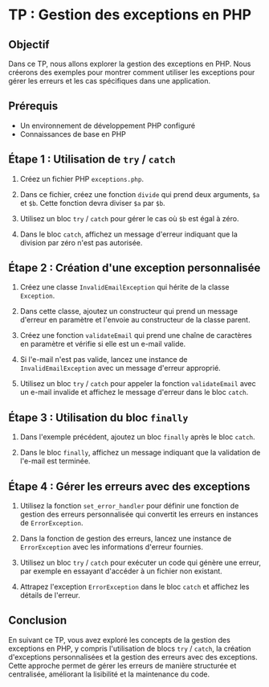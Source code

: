 # TP : Gestion des exceptions en PHP

## Objectif

Dans ce TP, nous allons explorer la gestion des exceptions en PHP. Nous créerons des exemples pour montrer comment utiliser les exceptions pour gérer les erreurs et les cas spécifiques dans une application.

## Prérequis

- Un environnement de développement PHP configuré
- Connaissances de base en PHP

## Étape 1 : Utilisation de `try` / `catch`

1. Créez un fichier PHP `exceptions.php`.

2. Dans ce fichier, créez une fonction `divide` qui prend deux arguments, `$a` et `$b`. Cette fonction devra diviser `$a` par `$b`.

3. Utilisez un bloc `try` / `catch` pour gérer le cas où `$b` est égal à zéro.

4. Dans le bloc `catch`, affichez un message d'erreur indiquant que la division par zéro n'est pas autorisée.

## Étape 2 : Création d'une exception personnalisée

1. Créez une classe `InvalidEmailException` qui hérite de la classe `Exception`.

2. Dans cette classe, ajoutez un constructeur qui prend un message d'erreur en paramètre et l'envoie au constructeur de la classe parent.

3. Créez une fonction `validateEmail` qui prend une chaîne de caractères en paramètre et vérifie si elle est un e-mail valide.

4. Si l'e-mail n'est pas valide, lancez une instance de `InvalidEmailException` avec un message d'erreur approprié.

5. Utilisez un bloc `try` / `catch` pour appeler la fonction `validateEmail` avec un e-mail invalide et affichez le message d'erreur dans le bloc `catch`.

## Étape 3 : Utilisation du bloc `finally`

1. Dans l'exemple précédent, ajoutez un bloc `finally` après le bloc `catch`.

2. Dans le bloc `finally`, affichez un message indiquant que la validation de l'e-mail est terminée.

## Étape 4 : Gérer les erreurs avec des exceptions

1. Utilisez la fonction `set_error_handler` pour définir une fonction de gestion des erreurs personnalisée qui convertit les erreurs en instances de `ErrorException`.

2. Dans la fonction de gestion des erreurs, lancez une instance de `ErrorException` avec les informations d'erreur fournies.

3. Utilisez un bloc `try` / `catch` pour exécuter un code qui génère une erreur, par exemple en essayant d'accéder à un fichier non existant.

4. Attrapez l'exception `ErrorException` dans le bloc `catch` et affichez les détails de l'erreur.

## Conclusion

En suivant ce TP, vous avez exploré les concepts de la gestion des exceptions en PHP, y compris l'utilisation de blocs `try` / `catch`, la création d'exceptions personnalisées et la gestion des erreurs avec des exceptions. Cette approche permet de gérer les erreurs de manière structurée et centralisée, améliorant la lisibilité et la maintenance du code.
